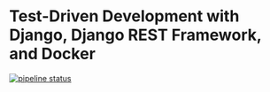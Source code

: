 # Test-Driven Development with Django, Django REST Framework, and Docker

[![pipeline status](https://gitlab.com/ab294/django-tdd-docker/badges/master/pipeline.svg)](https://gitlab.com/ab294/django-tdd-docker/commits/master)